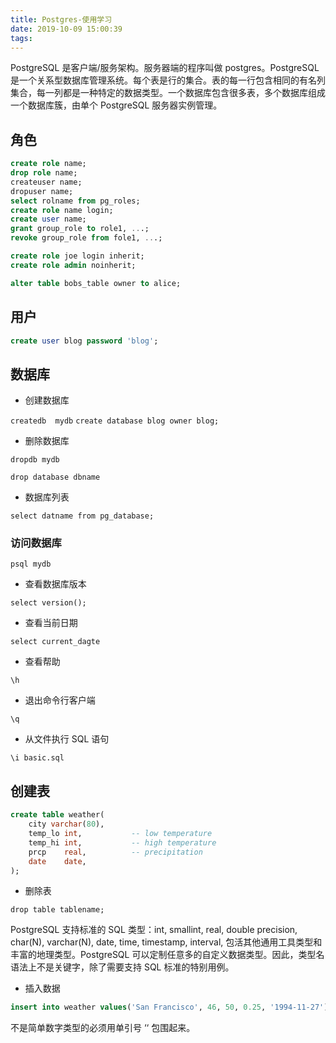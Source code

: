 ```yaml
---
title: Postgres-使用学习
date: 2019-10-09 15:00:39
tags:
---
```


PostgreSQL 是客户端/服务架构。服务器端的程序叫做 postgres。PostgreSQL 是一个关系型数据库管理系统。每个表是行的集合。表的每一行包含相同的有名列集合，每一列都是一种特定的数据类型。一个数据库包含很多表，多个数据库组成一个数据库簇，由单个 PostgreSQL 服务器实例管理。

<!-- more -->

## 角色

``` SQL
create role name;
drop role name;
createuser name;
dropuser name;
select rolname from pg_roles;
create role name login;
create user name;
grant group_role to role1, ...;
revoke group_role from fole1, ...;

create role joe login inherit;
create role admin noinherit;

alter table bobs_table owner to alice;

```

## 用户

``` SQL
create user blog password 'blog';
```

## 数据库

* 创建数据库

`createdb  mydb`
`create database blog owner blog;`

* 删除数据库

`dropdb mydb`

`drop database dbname`

* 数据库列表

`select datname from pg_database;`

### 访问数据库

`psql mydb`

* 查看数据库版本

`select version();`

* 查看当前日期

`select current_dagte`

* 查看帮助

`\h`

* 退出命令行客户端

`\q`

* 从文件执行 SQL 语句

`\i basic.sql`

## 创建表

```sql
create table weather(
    city varchar(80),
    temp_lo int,           -- low temperature
    temp_hi int,           -- high temperature
    prcp    real,          -- precipitation
    date    date,
);
```

* 删除表

`drop table tablename;`

PostgreSQL 支持标准的 SQL 类型：int, smallint, real, double precision, char(N), varchar(N), date, time, timestamp, interval, 包活其他通用工具类型和丰富的地理类型。PostgreSQL 可以定制任意多的自定义数据类型。因此，类型名语法上不是关键字，除了需要支持 SQL 标准的特别用例。

* 插入数据

```sql
insert into weather values('San Francisco', 46, 50, 0.25, '1994-11-27');
```

不是简单数字类型的必须用单引号 ‘‘ 包围起来。


